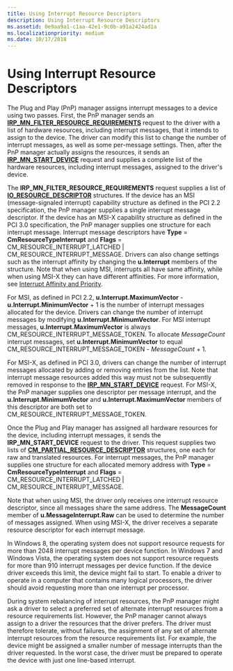 ```yaml
---
title: Using Interrupt Resource Descriptors
description: Using Interrupt Resource Descriptors
ms.assetid: 0e9aa9a1-c1aa-42e1-9c0b-a91a2424ad1a
ms.localizationpriority: medium
ms.date: 10/17/2018
---
```


# Using Interrupt Resource Descriptors


The Plug and Play (PnP) manager assigns interrupt messages to a device using two passes. First, the PnP manager sends an [**IRP\_MN\_FILTER\_RESOURCE\_REQUIREMENTS**](./irp-mn-filter-resource-requirements.md) request to the driver with a list of hardware resources, including interrupt messages, that it intends to assign to the device. The driver can modify this list to change the number of interrupt messages, as well as some per-message settings. Then, after the PnP manager actually assigns the resources, it sends an [**IRP\_MN\_START\_DEVICE**](./irp-mn-start-device.md) request and supplies a complete list of the hardware resources, including interrupt messages, assigned to the driver's device.

The **IRP\_MN\_FILTER\_RESOURCE\_REQUIREMENTS** request supplies a list of [**IO\_RESOURCE\_DESCRIPTOR**](/windows-hardware/drivers/ddi/wdm/ns-wdm-_io_resource_descriptor) structures. If the device has an MSI (message-signaled interrupt) capability structure as defined in the PCI 2.2 specification, the PnP manager supplies a single interrupt message descriptor. If the device has an MSI-X capability structure as defined in the PCI 3.0 specification, the PnP manager supplies one structure for each interrupt message. Interrupt message descriptors have **Type** = **CmResourceTypeInterrupt** and **Flags** = CM\_RESOURCE\_INTERRUPT\_LATCHED | CM\_RESOURCE\_INTERRUPT\_MESSAGE. Drivers can also change settings such as the interrupt affinity by changing the **u.Interrupt** members of the structure. Note that when using MSI, interrupts all have same affinity, while when using MSI-X they can have different affinities. For more information, see [Interrupt Affinity and Priority](interrupt-affinity-and-priority.md).

For MSI, as defined in PCI 2.2, **u.Interrupt.MaximumVector** - **u.Interrupt.MinimumVector** + 1 is the number of interrupt messages allocated for the device. Drivers can change the number of interrupt messages by modifying **u.Interrupt.MinimumVector**. For MSI interrupt messages, **u.Interrupt.MaximumVector** is always CM\_RESOURCE\_INTERRUPT\_MESSAGE\_TOKEN. To allocate *MessageCount* interrupt messages, set **u.Interrupt.MinimumVector** to equal CM\_RESOURCE\_INTERRUPT\_MESSAGE\_TOKEN - *MessageCount* + 1.

For MSI-X, as defined in PCI 3.0, drivers can change the number of interrupt messages allocated by adding or removing entries from the list. Note that interrupt message resources added this way must not be subsequently removed in response to the [**IRP\_MN\_START\_DEVICE**](./irp-mn-start-device.md) request. For MSI-X, the PnP manager supplies one descriptor per message interrupt, and the **u.Interrupt.MinimumVector** and **u.Interrupt.MaximumVector** members of this descriptor are both set to CM\_RESOURCE\_INTERRUPT\_MESSAGE\_TOKEN.

Once the Plug and Play manager has assigned all hardware resources for the device, including interrupt messages, it sends the **IRP\_MN\_START\_DEVICE** request to the driver. This request supplies two lists of [**CM\_PARTIAL\_RESOURCE\_DESCRIPTOR**](/windows-hardware/drivers/ddi/wdm/ns-wdm-_cm_partial_resource_descriptor) structures, one each for raw and translated resources. For interrupt messages, the PnP manager supplies one structure for each allocated memory address with **Type** = **CmResourceTypeInterrupt** and **Flags** = CM\_RESOURCE\_INTERRUPT\_LATCHED | CM\_RESOURCE\_INTERRUPT\_MESSAGE.

Note that when using MSI, the driver only receives one interrupt resource descriptor, since all messages share the same address. The **MessageCount** member of **u.MessageInterrupt.Raw** can be used to determine the number of messages assigned. When using MSI-X, the driver receives a separate resource descriptor for each interrupt message.

In Windows 8, the operating system does not support resource requests for more than 2048 interrupt messages per device function. In Windows 7 and Windows Vista, the operating system does not support resource requests for more than 910 interrupt messages per device function. If the device driver exceeds this limit, the device might fail to start. To enable a driver to operate in a computer that contains many logical processors, the driver should avoid requesting more than one interrupt per processor.

During system rebalancing of interrupt resources, the PnP manager might ask a driver to select a preferred set of alternate interrupt resources from a resource requirements list. However, the PnP manager cannot always assign to a driver the resources that the driver prefers. The driver must therefore tolerate, without failures, the assignment of any set of alternate interrupt resources from the resource requirements list. For example, the device might be assigned a smaller number of message interrupts than the driver requested. In the worst case, the driver must be prepared to operate the device with just one line-based interrupt.

 

